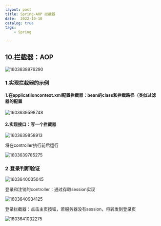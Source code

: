 ```yaml
---
layout: post
title: Spring-AOP 拦截器
date:  2022-10-10
catalog: true
tags:
    - Spring

---
```




## 10.拦截器：AOP

![1603638976290](https://gitee.com/chrisxyq/picgo/raw/master/img/1603638976290.png)

### 1.实现拦截器的示例

#### 1.在applicatiioncontext.xml配置拦截器：bean的class和拦截路径（类似过滤器的配置

![1603639598748](https://gitee.com/chrisxyq/picgo/raw/master/img/1603639598748.png)

#### 2.实现接口：写一个拦截器

![1603639858913](https://gitee.com/chrisxyq/picgo/raw/master/img/1603639858913.png)

将在controller执行前后运行

![1603639785275](https://gitee.com/chrisxyq/picgo/raw/master/img/1603639785275.png)

### 2.登录判断验证

![1603640035045](https://gitee.com/chrisxyq/picgo/raw/master/img/1603640035045.png)

登录和注销的controller：通过存取session实现

![1603640934125](https://gitee.com/chrisxyq/picgo/raw/master/img/1603640934125.png)

登录拦截器：点击主页按钮，若服务器没有session，将转发到登录页

![1603641032275](https://gitee.com/chrisxyq/picgo/raw/master/img/1603641032275.png)

